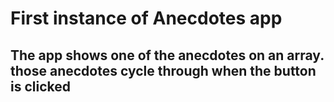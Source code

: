 # First instance of Anecdotes app

## The app shows one of the anecdotes on an array. those anecdotes cycle through when the button is clicked
